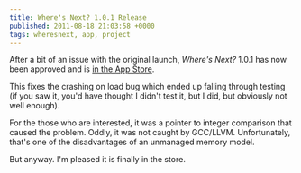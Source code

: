 ```yaml
---
title: Where's Next? 1.0.1 Release
published: 2011-08-18 21:03:58 +0000
tags: wheresnext, app, project
---
```


After a bit of an issue with the original launch, _Where's Next?_ 1.0.1 has now been approved and is [in the App Store](http://itunes.apple.com/gb/app/wheres-next/id454450198?mt=8).

This fixes the crashing on load bug which ended up falling through testing (if you saw it, you'd have thought I didn't test it, but I did, but obviously not well enough).

For the those who are interested, it was a pointer to integer comparison that caused the problem. Oddly, it was not caught by GCC/LLVM. Unfortunately, that's one of the disadvantages of an unmanaged memory model.

But anyway. I'm pleased it is finally in the store.

